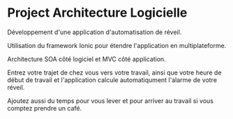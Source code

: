 # Project Architecture Logicielle

Développement d'une application d'automatisation de réveil.

Utilisation du framework Ionic pour étendre l'application en multiplateforme.

Architecture SOA côté logiciel et MVC côté application.

Entrez votre trajet de chez vous vers votre travail, ainsi que votre heure de début de travail et l'application calcule automatiqument l'alarme de votre réveil. 

Ajoutez aussi du temps pour vous lever et pour arriver au travail si vous comptez prendre un café.
